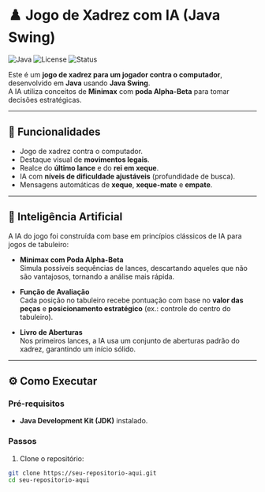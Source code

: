 # ♟️ Jogo de Xadrez com IA (Java Swing)

![Java](https://img.shields.io/badge/Java-ED8B00?logo=java&logoColor=white)
![License](https://img.shields.io/badge/License-MIT-green)
![Status](https://img.shields.io/badge/Status-Em%20Desenvolvimento-blue)

Este é um **jogo de xadrez para um jogador contra o computador**, desenvolvido em **Java** usando **Java Swing**.  
A IA utiliza conceitos de **Minimax** com **poda Alpha-Beta** para tomar decisões estratégicas.

---

## 🎯 Funcionalidades

- Jogo de xadrez contra o computador.
- Destaque visual de **movimentos legais**.
- Realce do **último lance** e do **rei em xeque**.
- IA com **níveis de dificuldade ajustáveis** (profundidade de busca).
- Mensagens automáticas de **xeque**, **xeque-mate** e **empate**.

---

## 🤖 Inteligência Artificial

A IA do jogo foi construída com base em princípios clássicos de IA para jogos de tabuleiro:

- **Minimax com Poda Alpha-Beta**  
  Simula possíveis sequências de lances, descartando aqueles que não são vantajosos, tornando a análise mais rápida.

- **Função de Avaliação**  
  Cada posição no tabuleiro recebe pontuação com base no **valor das peças** e **posicionamento estratégico** (ex.: controle do centro do tabuleiro).

- **Livro de Aberturas**  
  Nos primeiros lances, a IA usa um conjunto de aberturas padrão do xadrez, garantindo um início sólido.

---

## ⚙️ Como Executar

### Pré-requisitos

- **Java Development Kit (JDK)** instalado.

### Passos

1. Clone o repositório:

```bash
git clone https://seu-repositorio-aqui.git
cd seu-repositorio-aqui
